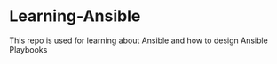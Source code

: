 # Learning-Ansible
This repo is used for learning about Ansible and how to design Ansible Playbooks
